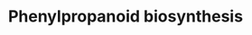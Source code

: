 ---
authors:
- Anwesha
- Eweitz
description: This event has been computationally inferred from an event that has been
  demonstrated in another species.<p>The inference is based on Ensembl Compara orthology
  projection. Briefly, reactions for which all involved PhysicalEntities (in input,
  output and catalyst) have a mapped ortholog or paralog are inferred to the other
  species. High-level events are also inferred for these events to allow for easier
  navigation.<p>Details of projection methods and parameters may be found <a href="/projection.html">here.</a><p>  Source:[http://plantreactome.gramene.org/
  Plant Reactome].
last-edited: 2021-05-26
organisms:
- Zea mays
redirect_from:
- /index.php/Pathway:WP3012
- /instance/WP3012
revision: null
schema-jsonld:
- '@context': https://schema.org/
  '@id': https://wikipathways.github.io/pathways/WP3012.html
  '@type': Dataset
  creator:
    '@type': Organization
    name: WikiPathways
  description: This event has been computationally inferred from an event that has
    been demonstrated in another species.<p>The inference is based on Ensembl Compara
    orthology projection. Briefly, reactions for which all involved PhysicalEntities
    (in input, output and catalyst) have a mapped ortholog or paralog are inferred
    to the other species. High-level events are also inferred for these events to
    allow for easier navigation.<p>Details of projection methods and parameters may
    be found <a href="/projection.html">here.</a><p>  Source:[http://plantreactome.gramene.org/
    Plant Reactome].
  keywords:
  - ''
  - 4-coumarate
  - 4-coumarate--CoA
  - 4-coumaroyl-CoA
  - 4-coumaroylshikimate
  - AMP
  - ATP
  - AdoHcy
  - AdoMet
  - CoA-SH
  - GRMZM2G035584
  - GRMZM2G082007
  - GRMZM2G100158
  - GRMZM2G131205
  - GRMZM2G140817
  - GRMZM5G844562
  - H+
  - H2O
  - NADP+
  - NADPH
  - O-methyltransferase
  - O2
  - PPi
  - SKM
  - caffeoyl-CoA
  - coniferyl alcohol
  - coniferyl aldehyde
  - feruloyl-CoA
  - ligase
  - quinate
  - sinapaldehyde
  license: CC0
  name: Phenylpropanoid biosynthesis
seo: CreativeWork
title: Phenylpropanoid biosynthesis
wpid: WP3012
---